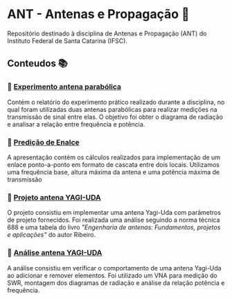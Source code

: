 # ANT - Antenas e Propagação 📡

Repositório destinado à disciplina de Antenas e Propagação (ANT) do Instituto Federal de Santa Catarina (IFSC).

## Conteudos 📚

### 📕 [Experimento antena parabólica](./Experimento%20antena%20parabólica) 
Contém o relatório do experimento prático realizado durante a disciplina, no qual foram utilizadas duas antenas parabólicas para realizar medições na transmissão de sinal entre elas. O objetivo foi obter o diagrama de radiação e analisar a relação entre frequência e potência.

### 📗 [Predição de Enalce](./Predição%20de%20Enlace/)
A apresentação contém os cálculos realizados para implementação de um enlace ponto-a-ponto em formato de cascata entre dois locais. Utilizamos uma frequência base, altura máxima da antena e uma potência máxima de transmissão
 
### 📙 [Projeto antena YAGI-UDA](./Projeto%20antena%20YAGI-UDA)
O projeto consistiu em implementar uma antena Yagi-Uda com parâmetros de projeto fornecidos. Foi realizada uma análise seguindo a norma técnica 688 e uma tabela do livro *"Engenharia de antenas: Fundamentos, projetos e aplicações"* do autor Ribeiro.

### 📘 [Análise antena YAGI-UDA](./Análise%20antena%20YAGI-UDA/)
A análise consistiu em verificar o comportamento de uma antena Yagi-Uda ao adicionar e remover elementos. Foi utilizado um VNA para medição do SWR, montagem dos diagramas de radiação e análise da relação potência e frequência. 
